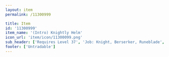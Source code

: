 ```yaml
---
layout: item
permalink: /11300999

title: Item
id: '11300999'
item_name: '(Intro) Knightly Helm'
icon_url: 'item/icon/11300099.png'
sub_header: ['Requires Level 37', 'Job: Knight, Berserker, Runeblade', 'Gender: All']
footer: ['Untradable']
---
```

